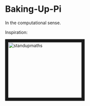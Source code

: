 # Baking-Up-Pi
In the computational sense.

Inspiration:

<a href="http://www.youtube.com/watch?feature=player_embedded&v=8pj8_zjelDo" target="_blank"><img src="http://img.youtube.com/vi/8pj8_zjelDo/0.jpg" alt="standupmaths" width="240" height="180" border="10" /></a>
